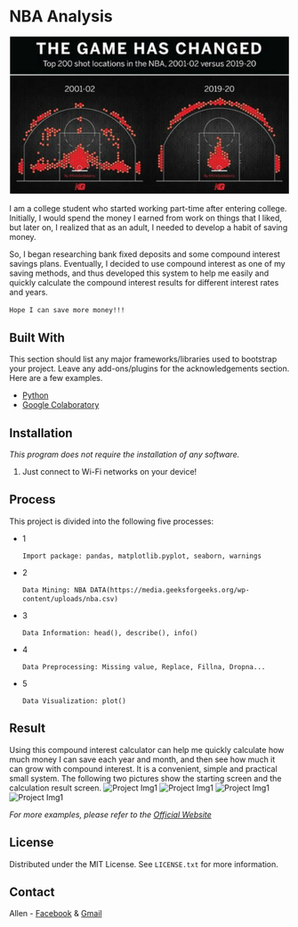 # NBA Analysis
![Project Img](/piterson18012020.jpg)

I am a college student who started working part-time after entering college. Initially, I would spend the money I earned from work on things that I liked, but later on, I realized that as an adult, I needed to develop a habit of saving money. 

So, I began researching bank fixed deposits and some compound interest savings plans. Eventually, I decided to use compound interest as one of my saving methods, and thus developed this system to help me easily and quickly calculate the compound interest results for different interest rates and years.

`Hope I can save more money!!!`


## Built With

This section should list any major frameworks/libraries used to bootstrap your project. Leave any add-ons/plugins for the acknowledgements section. Here are a few examples.

* [Python](https://www.python.org)
* [Google Colaboratory](https://colab.research.google.com)


## Installation

_This program does not require the installation of any software._

1. Just connect to Wi-Fi networks on your device!


## Process

This project is divided into the following five processes:
* 1
  ```
  Import package: pandas, matplotlib.pyplot, seaborn, warnings
  ```
* 2
  ```
  Data Mining: NBA DATA(https://media.geeksforgeeks.org/wp-content/uploads/nba.csv)
  ```
* 3
  ```
  Data Information: head(), describe(), info()
  ```
* 4
  ```
  Data Preprocessing: Missing value, Replace, Fillna, Dropna...
  ```
* 5
  ```
  Data Visualization: plot()
  ```
  
  
## Result

Using this compound interest calculator can help me quickly calculate how much money I can save each year and month, and then see how much it can grow with compound interest. It is a convenient, simple and practical small system. The following two pictures show the starting screen and the calculation result screen.
![Project Img1](/1.png)
![Project Img1](/2.png)
![Project Img1](/3.png)
![Project Img1](/4.png)

_For more examples, please refer to the [Official Website](https://www.tripletw.com)_


## License

Distributed under the MIT License. See `LICENSE.txt` for more information.


## Contact

Allen - [Facebook](https://www.tripletw.com) & [Gmail](wang0911309998@gmail.com)
